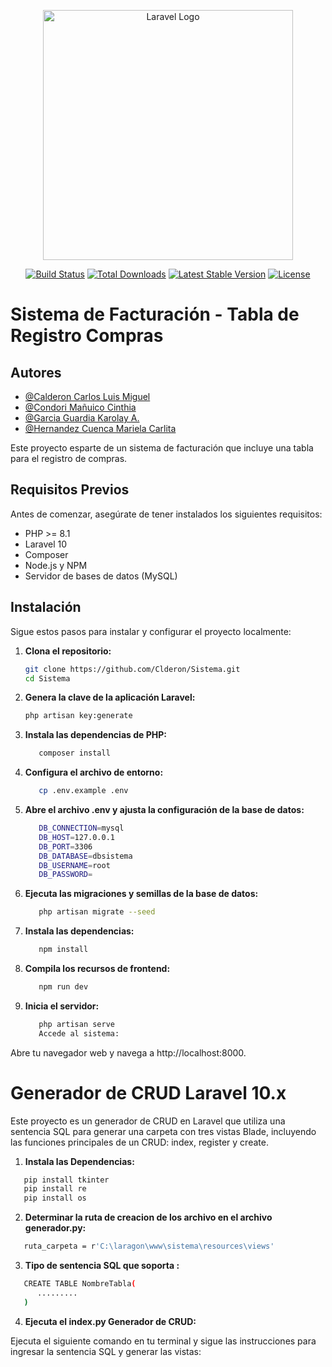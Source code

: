 <p align="center"><a href="https://laravel.com" target="_blank"><img src="https://raw.githubusercontent.com/laravel/art/master/logo-lockup/5%20SVG/2%20CMYK/1%20Full%20Color/laravel-logolockup-cmyk-red.svg" width="400" alt="Laravel Logo"></a></p>

<p align="center">
<a href="https://github.com/laravel/framework/actions"><img src="https://github.com/laravel/framework/workflows/tests/badge.svg" alt="Build Status"></a>
<a href="https://packagist.org/packages/laravel/framework"><img src="https://img.shields.io/packagist/dt/laravel/framework" alt="Total Downloads"></a>
<a href="https://packagist.org/packages/laravel/framework"><img src="https://img.shields.io/packagist/v/laravel/framework" alt="Latest Stable Version"></a>
<a href="https://packagist.org/packages/laravel/framework"><img src="https://img.shields.io/packagist/l/laravel/framework" alt="License"></a>
</p>

# Sistema de Facturación - Tabla de Registro Compras

## Autores

   - [@Calderon Carlos Luis Miguel](https://github.com/Clderon)
   - [@Condori Mañuico Cinthia](https://github.com/Clderon)
   - [@Garcia Guardia Karolay A.](https://github.com/Clderon)
   - [@Hernandez Cuenca Mariela Carlita](https://github.com/Clderon)

Este proyecto esparte  de un sistema de facturación que incluye una tabla para el registro de compras.

## Requisitos Previos

Antes de comenzar, asegúrate de tener instalados los siguientes requisitos:

- PHP >= 8.1
- Laravel 10
- Composer
- Node.js y NPM
- Servidor de bases de datos (MySQL)


## Instalación

Sigue estos pasos para instalar y configurar el proyecto localmente:

1. **Clona el repositorio:**

   ```bash
   git clone https://github.com/Clderon/Sistema.git
   cd Sistema
   ```
2. **Genera la clave de la aplicación Laravel:**

   ```bash
   php artisan key:generate
   ```
3. **Instala las dependencias de PHP:**

   ```bash
      composer install
   ```

4. **Configura el archivo de entorno:**

   ```bash
      cp .env.example .env
   ```

5. **Abre el archivo .env y ajusta la configuración de la base de datos:**


   ```bash
      DB_CONNECTION=mysql
      DB_HOST=127.0.0.1
      DB_PORT=3306
      DB_DATABASE=dbsistema
      DB_USERNAME=root
      DB_PASSWORD=
   ```
6. **Ejecuta las migraciones y semillas de la base de datos:**

   ```bash
      php artisan migrate --seed
   ```

   
7. **Instala las dependencias:**

   ```bash
      npm install
   ```

8. **Compila los recursos de frontend:**

   ```bash
      npm run dev
   ```

9. **Inicia el servidor:**

   ```bash
      php artisan serve
      Accede al sistema:
   ```

Abre tu navegador web y navega a http://localhost:8000.

# Generador de CRUD Laravel 10.x 
Este proyecto es un generador de CRUD en Laravel que utiliza una sentencia SQL para generar una carpeta con tres vistas Blade, incluyendo las funciones principales de un CRUD: index, register y create.

1. **Instala las Dependencias:**
   
```bash
   pip install tkinter
   pip install re
   pip install os
```

2. **Determinar la ruta de creacion de los archivo en el archivo generador.py:**
```bash
   ruta_carpeta = r'C:\laragon\www\sistema\resources\views'
```

3. **Tipo de sentencia SQL que soporta :**
```bash
   CREATE TABLE NombreTabla(
      .........
   )
```

4. **Ejecuta el index.py Generador de CRUD:**

Ejecuta el siguiente comando en tu terminal y sigue las instrucciones para ingresar la sentencia SQL y generar las vistas:

